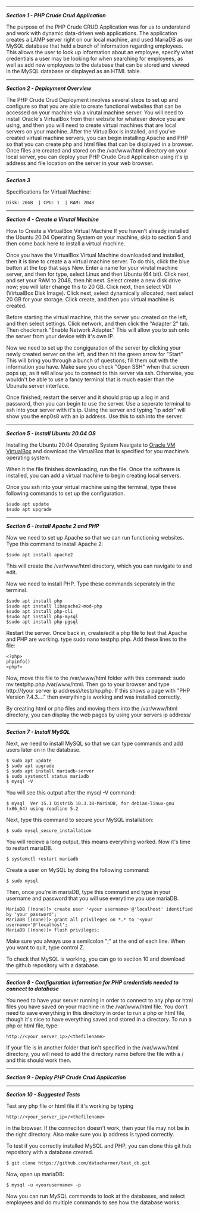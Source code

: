 ___________
__*Section 1 - PHP Crude Crud Application*__

The purpose of the PHP Crude CRUD Application was for us to understand and work with dynamic 
data-driven web applications. The application creates a LAMP server right on our local machine, 
and used MariaDB as our MySQL database that held a bunch of information regarding employees. 
This allows the user to look up information about an employee, specify what credentials a user 
may be looking for when searching for employees, as well as add new employees to the database 
that can be stored and viewed in the MySQL database or displayed as an HTML table. 

___________
__*Section 2 - Deployment Overview*__

The PHP Crude Crud Deployment involves several steps to set up and configure so that you are able 
to create functional websites that can be accessed on your machine via a virutal machine server. 
You will need to install Oracle's VirtualBox from their website for whatever device you are using, 
and then you will need to create virtual machines that are local servers on your machine. After the 
VirtualBox is installed, and you've created virtual machine servers, you can begin installing Apache
and PHP so that you can create php and html files that can be displayed in a browser. Once files are 
created and stored on the /var/www/html directory on your local server, you can deploy your PHP Crude
Crud Application using it's ip address and file location on the server in your web browser. 


___________
__*Section 3*__

Specifications for Virtual Machine:
```
Disk: 20GB	| CPU: 1  |	RAM: 2048
```

___________
__*Section 4 - Create a Virutal Machine*__

How to Create a VirtualBox Virtual Machine
If you haven’t already installed the Ubuntu 20.04 Operating System on your machine, 
skip to section 5 and then come back here to install a virtual machine.

Once you have the VirtualBox Virtual Machine downloaded and installed, then it is time
to create a a virtual machine server. 
To do this, click the blue button at the top that says New. 
Enter a name for your virutal machine server, and then for type, select Linux and then Ubuntu (64 bit).
Click next, and set your RAM to 2048, then hit next. Select create a new disk drive now; you will later change this to 20 GB. 
Click next, then select VDI (VirtualBox Disk Image). Click next, select dynamically allocated, next select 20 GB for your storage. 
Click create, and then you virtual machine is created. 

Before starting the virtual machine, this the server you created on the left, and then select settings. Click network, and then click the "Adapter 2" tab.
Then checkmark "Enable Network Adapter." This will allow you to ssh onto the server from your device with it's own IP. 

Now we need to set up the congiguration of the server by clicking your newly created server on the left, and then hit the green arrow for "Start"
This will bring you through a bunch of questions; fill them out with the information you have. Make sure you check "Open SSH" when that screen pops up,
as it will allow you to connect to this server via ssh. Otherwise, you wouldn't be able to use a fancy terminal that is much easier than the Ubunutu server interface. 

Once finished, restart the server and it should prop up a log in and password, then you can begin to use the server. Use a seperate terminal to ssh into your server with it's ip. Using the server and typing "ip addr" will show you the enp0s8 with an ip address. Use this to ssh into the server.
___________
__*Section 5 - Install Ubuntu 20.04 OS*__

Installing the Ubuntu 20.04 Operating System 
Navigate to [Oracle VM VirtualBox](https://www.virtualbox.org/) and download the
VirtualBox that is specified for you machine’s
operating system. 

When it the file finishes downloading, run the file. 
Once the software is installed, you can add a virtual machine to begin creating local servers. 

Once you ssh into your virtual machine using the terminal, type these following commands to set up the configuration.
```
$sudo apt update
$sudo apt upgrade
```
___________
__*Section 6 - Install Apache 2 and PHP*__

Now we need to set up Apache so that we can run functioning websites. 
Type this command to install Apache 2:
```
$sudo apt install apache2
```
This will create the /var/www/html directory, which you can navigate to and edit.

Now we need to install PHP.
Type these commands seperately in the terminal. 
```
$sudo apt install php
$sudo apt install libapache2-mod-php
$sudo apt install php-cli
$sudo apt install php-mysql
$sudo apt install php-pgsql
```
Restart the server.
Once back in, create/edit a php file to test that Apache and PHP are working. 
type sudo nano testphp.php.
Add these lines to the file:

```
<?php>
phpinfo()
<php?>
```

Now, move this file to the /var/www/html folder with this command: sudo mv testphp.php /var/www/html.
Then go to your browser and type http://(your server ip address)/testphp.php. 
If this shows a page with "PHP Version 7.4.3...." then everything is working and was installed correctly. 

By creating html or php files and moving them into the /var/www/html directory, you can display the web pages by using your servers
ip address/<name of file you want to be dipslayed>


___________
__*Section 7 - Install MySQL*__

Next, we need to install MySQL so that we can type commands and add users later on in the database.
 
```
$ sudo apt update
$ sudo apt upgrade 
$ sudo apt install mariadb-server
$ sudo systemctl status mariadb
$ mysql -V
```
You will see this output after the mysql -V command:
```
$ mysql  Ver 15.1 Distrib 10.3.38-MariaDB, for debian-linux-gnu (x86_64) using readline 5.2
```
Next, type this command to secure your MySQL installation:
```
$ sudo mysql_secure_installation
```
You will recieve a long output, this means everything worked. Now it's time to restart mariaDB.
```
$ systemctl restart mariadb
```
Create a user on MySQL by doing the following command:
```
$ sudo mysql
```
Then, once you're in mariaDB, type this command and type in your username and password that you will use
everytime you use mariaDB.
```
MariaDB [(none)]> create user '<your username>'@'localhost' identified by 'your password';
MariaDB [(none)]> grant all privileges on *.* to '<your username>'@'localhost';
MariaDB [(none)]> flush privileges;

```
Make sure you always use a semilcolon ";" at the end of each line. When you want to quit, type control Z.

To check that MySQL is working, you can go to section 10 and download the github repository with a 
database.
 
___________
__*Section 8 - Configuration Information for PHP credentials needed to connect to database*__

You need to have your server running in order to connect to any php or html files you have saved 
on your machine in the /var/www/html file. You don't need to save everything in this directory in 
order to run a php or html file, though it's nice to have everything saved and stored in a 
directory. To run a php or html file, type:
 
```
http://<your_server_ip>/<thefilename>
```
 
If your file is in another folder that isn't specified in the /var/www/html directory, you will need to add
the directory name before the file with a / and this should work then. 

___________
__*Section 9 - Deploy PHP Crude Crud Application*__


___________
__*Section 10 - Suggested Tests*__
 
Test any php file or html file if it's working by typing 
```
http://<your_server_ip>/<thefilename>
```
in the browser.
If the conneciton doesn't work, then your file may not be in the right directory. Also make sure you ip address is typed correctly. 

To test if you correctly installed MySQL and PHP, you can clone this git hub repository with a database created.
```
$ git clone https://github.com/datacharmer/test_db.git
```
Now, open up mariaDB:
```
$ mysql -u <yourusername> -p
```
Now you can run MySQL commands to look at the databases, and select employees and do multiple commands to see how the database works.
